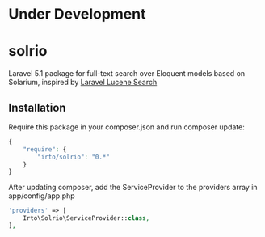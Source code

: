 # Under Development

# solrio
Laravel 5.1 package for full-text search over Eloquent models based on Solarium, inspired by [Laravel Lucene Search](https://github.com/nqxcode/laravel-lucene-search)

## Installation

Require this package in your composer.json and run composer update:

```php
{
    "require": {
        "irto/solrio": "0.*"
    }
}
```

After updating composer, add the ServiceProvider to the providers array in app/config/app.php

```php
'providers' => [
    Irto\Solrio\ServiceProvider::class,
],
```